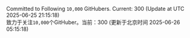 Committed to Following `10,000` GitHubers. Current: <!-- FOLLOWING_COUNT -->300<!-- FOLLOWING_COUNT --> (Update at UTC <!-- LAST_UPDATED -->2025-06-25 21:15:18<!-- LAST_UPDATED -->)<br>
致力于关注`10,000`个GitHuber。当前：<!-- FOLLOWING_COUNT -->300<!-- FOLLOWING_COUNT --> (更新于北京时间 <!-- LAST_UPDATED_CST -->2025-06-26 05:15:18<!-- LAST_UPDATED_CST -->)
